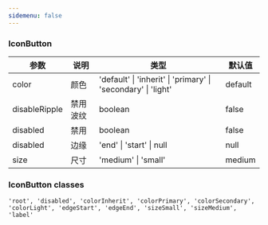 ```yaml
---
sidemenu: false
---
```

### IconButton



| 参数	|说明	|类型	|默认值
| --- | --- | --- | ---
| color | 颜色 | 'default' \| 'inherit' \| 'primary' \| 'secondary' \| 'light' | default
| disableRipple | 禁用波纹 | boolean | false
| disabled | 禁用 | boolean | false
| disabled | 边缘 | 'end' \| 'start' \| null | null
| size | 尺寸 | 'medium' \| 'small' | medium


### IconButton classes

```
'root', 'disabled', 'colorInherit', 'colorPrimary', 'colorSecondary', 'colorLight', 'edgeStart', 'edgeEnd', 'sizeSmall', 'sizeMedium', 'label'
```
